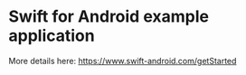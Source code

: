 # Swift for Android example application

More details here:
https://www.swift-android.com/getStarted
